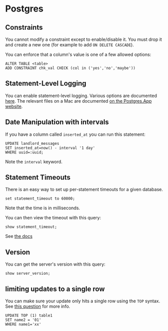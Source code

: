 # Postgres

## Constraints

You cannot modify a constraint except to enable/disable it. You must drop it and create a new one (for example to add `ON DELETE CASCADE`).

You can enforce that a column's value is one of a few allowed options:

```
ALTER TABLE <table>
ADD CONSTRAINT chk_val CHECK (col in ('yes','no','maybe'))
```

## Statement-Level Logging

You can enable statement-level logging. Various options are documented [here](https://stackoverflow.com/a/8208945/755934).
The relevant files on a Mac are documented [on the Postgres.App website](https://postgresapp.com/documentation/configuration-general.html).

## Date Manipulation with intervals

If you have a column called `inserted_at` you can run this statement:

```
UPDATE landlord_messages
SET inserted_at=now() - interval '1 day'
WHERE uuid=:uuid;
```

Note the `interval` keyword.


## Statement Timeouts

There is an easy way to set up per-statement timeouts for a given database.

```
set statement_timeout to 60000;
```

Note that the time is in milliseconds.

You can then view the timeout with this query:

```
show statement_timeout;
```

See [the docs](https://www.postgresql.org/docs/13/runtime-config-client.html)


## Version

You can get the server's version with this query:

```
show server_version;
```

## limiting updates to a single row

You can make sure your update only hits a single row using the `TOP` syntax. See [this question](https://stackoverflow.com/a/26929469/755934) for more info.

```
UPDATE TOP (1) table1 
SET name2 = '01' 
WHERE name1='xx'
```
